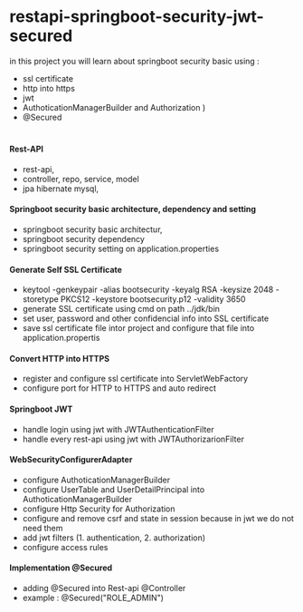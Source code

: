 # restapi-springboot-security-jwt-secured
in this project you will learn about springboot security basic using :
- ssl certificate
- http into https
- jwt
- AuthoticationManagerBuilder and Authorization )
- @Secured
# 

#### Rest-API
- rest-api,
- controller, repo, service, model
- jpa hibernate mysql,

#### Springboot security basic architecture, dependency and setting
- springboot security basic architectur,
- springboot security dependency
- springboot security setting on application.properties

#### Generate Self SSL Certificate
- keytool -genkeypair -alias bootsecurity -keyalg RSA -keysize 2048 -storetype PKCS12 -keystore bootsecurity.p12 -validity 3650
- generate SSL certificate using cmd on path ../jdk/bin
- set user, password and other confidencial info into SSL certificate
- save ssl certificate file intor project and configure that file into application.propertis

#### Convert HTTP into HTTPS
- register and configure ssl certificate into ServletWebFactory
- configure port for HTTP to HTTPS and auto redirect

#### Springboot JWT
- handle login using jwt with JWTAuthenticationFilter
- handle every rest-api using jwt with JWTAuthorizarionFilter

#### WebSecurityConfigurerAdapter
- configure AuthoticationManagerBuilder
- configure UserTable and UserDetailPrincipal into AuthoticationManagerBuilder
- configure Http Security for Authorization
- configure and remove csrf and state in session because in jwt we do not need them
- add jwt filters (1. authentication, 2. authorization)
- configure access rules

#### Implementation @Secured 
- adding @Secured into Rest-api @Controller
- example : @Secured("ROLE_ADMIN")
